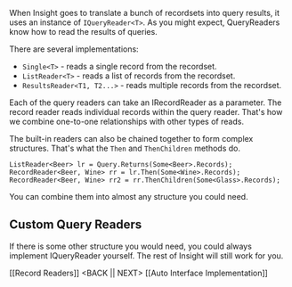 When Insight goes to translate a bunch of recordsets into query results, it uses an instance of `IQueryReader<T>`. As you might expect, QueryReaders know how to read the results of queries.

There are several implementations:

* `Single<T>` - reads a single record from the recordset.
* `ListReader<T>` - reads a list of records from the recordset.
* `ResultsReader<T1, T2...>` - reads multiple records from the recordset.

Each of the query readers can take an IRecordReader as a parameter. The record reader reads individual records within the query reader. That's how we combine one-to-one relationships with other types of reads.

The built-in readers can also be chained together to form complex structures. That's what the `Then` and `ThenChildren` methods do.

	ListReader<Beer> lr = Query.Returns(Some<Beer>.Records);
	RecordReader<Beer, Wine> rr = lr.Then(Some<Wine>.Records);
	RecordReader<Beer, Wine> rr2 = rr.ThenChildren(Some<Glass>.Records);
	
You can combine them into almost any structure you could need.

## Custom Query Readers ##

If there is some other structure you would need, you could always implement IQueryReader yourself. The rest of Insight will still work for you.

[[Record Readers]] <BACK || NEXT> [[Auto Interface Implementation]]